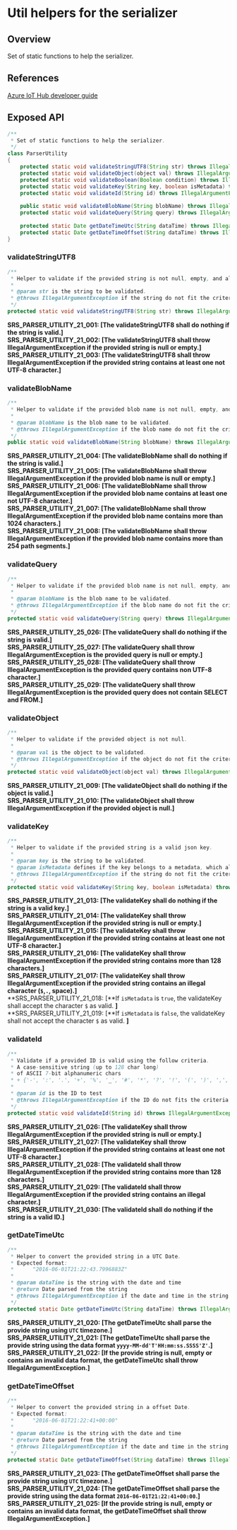 # Util helpers for the serializer

## Overview

Set of static functions to help the serializer.

## References

[Azure IoT Hub developer guide](https://docs.microsoft.com/en-us/azure/iot-hub/iot-hub-devguide)

## Exposed API

```java
/**
 * Set of static functions to help the serializer.
 */
class ParserUtility
{
    protected static void validateStringUTF8(String str) throws IllegalArgumentException;
    protected static void validateObject(object val) throws IllegalArgumentException;
    protected static void validateBoolean(Boolean condition) throws IllegalArgumentException;
    protected static void validateKey(String key, boolean isMetadata) throws IllegalArgumentException;
    protected static void validateId(String id) throws IllegalArgumentException;
    
    public static void validateBlobName(String blobName) throws IllegalArgumentException;
    protected static void validateQuery(String query) throws IllegalArgumentException;
    
    protected static Date getDateTimeUtc(String dataTime) throws IllegalArgumentException;
    protected static Date getDateTimeOffset(String dataTime) throws IllegalArgumentException;
}
```

### validateStringUTF8
```java
/**
 * Helper to validate if the provided string is not null, empty, and all characters are UTF-8.
 *
 * @param str is the string to be validated.
 * @throws IllegalArgumentException if the string do not fit the criteria.
 */
protected static void validateStringUTF8(String str) throws IllegalArgumentException
```
**SRS_PARSER_UTILITY_21_001: [**The validateStringUTF8 shall do nothing if the string is valid.**]**  
**SRS_PARSER_UTILITY_21_002: [**The validateStringUTF8 shall throw IllegalArgumentException if the provided string is null or empty.**]**  
**SRS_PARSER_UTILITY_21_003: [**The validateStringUTF8 shall throw IllegalArgumentException if the provided string contains at least one not UTF-8 character.**]**  

### validateBlobName
```java
/**
 * Helper to validate if the provided blob name is not null, empty, and valid.
 *
 * @param blobName is the blob name to be validated.
 * @throws IllegalArgumentException if the blob name do not fit the criteria.
 */
public static void validateBlobName(String blobName) throws IllegalArgumentException
```
**SRS_PARSER_UTILITY_21_004: [**The validateBlobName shall do nothing if the string is valid.**]**  
**SRS_PARSER_UTILITY_21_005: [**The validateBlobName shall throw IllegalArgumentException if the provided blob name is null or empty.**]**  
**SRS_PARSER_UTILITY_21_006: [**The validateBlobName shall throw IllegalArgumentException if the provided blob name contains at least one not UTF-8 character.**]**  
**SRS_PARSER_UTILITY_21_007: [**The validateBlobName shall throw IllegalArgumentException if the provided blob name contains more than 1024 characters.**]**  
**SRS_PARSER_UTILITY_21_008: [**The validateBlobName shall throw IllegalArgumentException if the provided blob name contains more than 254 path segments.**]**  

### validateQuery
```java
/**
 * Helper to validate if the provided blob name is not null, empty, and valid.
 *
 * @param blobName is the blob name to be validated.
 * @throws IllegalArgumentException if the blob name do not fit the criteria.
 */
protected static void validateQuery(String query) throws IllegalArgumentException;
```
**SRS_PARSER_UTILITY_25_026: [**The validateQuery shall do nothing if the string is valid.**]**  
**SRS_PARSER_UTILITY_25_027: [**The validateQuery shall throw IllegalArgumentException is the provided query is null or empty.**]**  
**SRS_PARSER_UTILITY_25_028: [**The validateQuery shall throw IllegalArgumentException is the provided query contains non UTF-8 character.**]**  
**SRS_PARSER_UTILITY_25_029: [**The validateQuery shall throw IllegalArgumentException is the provided query does not contain SELECT and FROM.**]**  

### validateObject
```java
/**
 * Helper to validate if the provided object is not null.
 *
 * @param val is the object to be validated.
 * @throws IllegalArgumentException if the object do not fit the criteria.
 */
protected static void validateObject(object val) throws IllegalArgumentException
```
**SRS_PARSER_UTILITY_21_009: [**The validateObject shall do nothing if the object is valid.**]**  
**SRS_PARSER_UTILITY_21_010: [**The validateObject shall throw IllegalArgumentException if the provided object is null.**]**  

### validateKey
```java
/**
 * Helper to validate if the provided string is a valid json key.
 *
 * @param key is the string to be validated.
 * @param isMetadata defines if the key belongs to a metadata, which allows character `$`.
 * @throws IllegalArgumentException if the string do not fit the criteria.
 */
protected static void validateKey(String key, boolean isMetadata) throws IllegalArgumentException
```
**SRS_PARSER_UTILITY_21_013: [**The validateKey shall do nothing if the string is a valid key.**]**  
**SRS_PARSER_UTILITY_21_014: [**The validateKey shall throw IllegalArgumentException if the provided string is null or empty.**]**  
**SRS_PARSER_UTILITY_21_015: [**The validateKey shall throw IllegalArgumentException if the provided string contains at least one not UTF-8 character.**]**  
**SRS_PARSER_UTILITY_21_016: [**The validateKey shall throw IllegalArgumentException if the provided string contains more than 128 characters.**]**  
**SRS_PARSER_UTILITY_21_017: [**The validateKey shall throw IllegalArgumentException if the provided string contains an illegal character (`$`,`.`, space).**]**  
**SRS_PARSER_UTILITY_21_018: [**If `isMetadata` is `true`, the validateKey shall accept the character `$` as valid. **]**  
**SRS_PARSER_UTILITY_21_019: [**If `isMetadata` is `false`, the validateKey shall not accept the character `$` as valid. **]**  

### validateId
```java
/**
 * Validate if a provided ID is valid using the follow criteria.
 * A case-sensitive string (up to 128 char long)
 * of ASCII 7-bit alphanumeric chars
 * + {'-', ':', '.', '+', '%', '_', '#', '*', '?', '!', '(', ')', ',', '=', '@', ';', '$', '''}.
 *
 * @param id is the ID to test
 * @throws IllegalArgumentException if the ID do not fits the criteria
 */
protected static void validateId(String id) throws IllegalArgumentException
```
**SRS_PARSER_UTILITY_21_026: [**The validateKey shall throw IllegalArgumentException if the provided string is null or empty.**]**  
**SRS_PARSER_UTILITY_21_027: [**The validateKey shall throw IllegalArgumentException if the provided string contains at least one not UTF-8 character.**]**  
**SRS_PARSER_UTILITY_21_028: [**The validateId shall throw IllegalArgumentException if the provided string contains more than 128 characters.**]**  
**SRS_PARSER_UTILITY_21_029: [**The validateId shall throw IllegalArgumentException if the provided string contains an illegal character.**]**  
**SRS_PARSER_UTILITY_21_030: [**The validateId shall do nothing if the string is a valid ID.**]**  

### getDateTimeUtc
```java
/**
 * Helper to convert the provided string in a UTC Date.
 * Expected format:
 *      "2016-06-01T21:22:43.7996883Z"
 *
 * @param dataTime is the string with the date and time
 * @return Date parsed from the string
 * @throws IllegalArgumentException if the date and time in the string is not in the correct format.
 */
protected static Date getDateTimeUtc(String dataTime) throws IllegalArgumentException
```
**SRS_PARSER_UTILITY_21_020: [**The getDateTimeUtc shall parse the provide string using `UTC` timezone.**]**  
**SRS_PARSER_UTILITY_21_021: [**The getDateTimeUtc shall parse the provide string using the data format `yyyy-MM-dd'T'HH:mm:ss.SSSS'Z'`.**]**  
**SRS_PARSER_UTILITY_21_022: [**If the provide string is null, empty or contains an invalid data format, the getDateTimeUtc shall throw IllegalArgumentException.**]**  

### getDateTimeOffset
```java
/**
 * Helper to convert the provided string in a offset Date.
 * Expected format:
 *      "2016-06-01T21:22:41+00:00"
 *
 * @param dataTime is the string with the date and time
 * @return Date parsed from the string
 * @throws IllegalArgumentException if the date and time in the string is not in the correct format.
 */
protected static Date getDateTimeOffset(String dataTime) throws IllegalArgumentException
```
**SRS_PARSER_UTILITY_21_023: [**The getDateTimeOffset shall parse the provide string using `UTC` timezone.**]**  
**SRS_PARSER_UTILITY_21_024: [**The getDateTimeOffset shall parse the provide string using the data format `2016-06-01T21:22:41+00:00`.**]**  
**SRS_PARSER_UTILITY_21_025: [**If the provide string is null, empty or contains an invalid data format, the getDateTimeOffset shall throw IllegalArgumentException.**]**  
